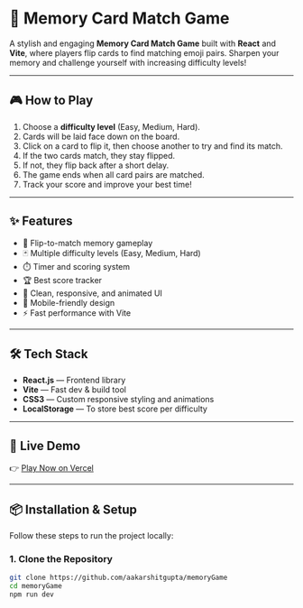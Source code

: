 # 🧠 Memory Card Match Game

A stylish and engaging **Memory Card Match Game** built with **React** and **Vite**, where players flip cards to find matching emoji pairs. Sharpen your memory and challenge yourself with increasing difficulty levels!

---

## 🎮 How to Play

1. Choose a **difficulty level** (Easy, Medium, Hard).
2. Cards will be laid face down on the board.
3. Click on a card to flip it, then choose another to try and find its match.
4. If the two cards match, they stay flipped.
5. If not, they flip back after a short delay.
6. The game ends when all card pairs are matched.
7. Track your score and improve your best time!

---

## ✨ Features

- 🧠 Flip-to-match memory gameplay
- 🃏 Multiple difficulty levels (Easy, Medium, Hard)
- ⏱️ Timer and scoring system
- 🏆 Best score tracker
- 🎨 Clean, responsive, and animated UI
- 📱 Mobile-friendly design
- ⚡ Fast performance with Vite

---

## 🛠️ Tech Stack

- **React.js** — Frontend library
- **Vite** — Fast dev & build tool
- **CSS3** — Custom responsive styling and animations
- **LocalStorage** — To store best score per difficulty

---

## 🚀 Live Demo

👉 [Play Now on Vercel](https://your-vercel-app.vercel.app)

---

## 📦 Installation & Setup

Follow these steps to run the project locally:

### 1. Clone the Repository

```bash
git clone https://github.com/aakarshitgupta/memoryGame
cd memoryGame
npm run dev
